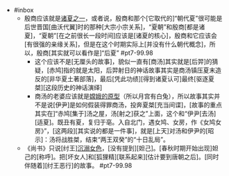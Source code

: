 - #inbox
    - 殷商应该就是[诸夏之一](https://bbs.saraba1st.com/2b/thread-2035277-1-1.html)，或者说，殷商和那个[它取代的]“朝代夏”很可能是后世晋国[曲沃代翼]时的那种[大宗小宗关系]，“夏朝”和殷商[都是诸夏]，“夏朝”[在之前很长一段时间]应该是[诸夏的核心]，殷商和它应该会[有很强的亲缘关系]，但是在这个时期实际上[并没有什么朝代概念]，所以，殷商[其实就可以看作是]“后夏” #pt7-99.98
        - 这个应该不是[无厘头的故事]，貌似一直有[商汤]其实就是[后羿]的猜疑，[赤鸠]指的就是太阳，后羿射日的神话故事其实是商汤镇压夏末造反的[非华夏土著部落]，最后[凭此功绩][得到诸夏认可]最终[驱逐夏桀][这段历史的神话演绎]
        - 商汤的老婆应该就是[嫦娥的原型](https://www.zhihu.com/answer/27782740)（所以月宫有白兔），所以故事其实并不是说[伊尹]是如何假装得罪商汤，投奔夏桀[充当间谍]，[故事的重点其实在]“赤鸠[集于]汤之屋，汤[射之]获之”上面，这个和“伊尹[去汤][适夏]。既丑有夏，复归于亳。入自北门，遇女鸠、女房，作《女鸠女房》”，[这两段][其实说的都是一件事]，就是[上天]对汤和伊尹的[昭示]：汤将战胜桀，结束“两王双癸”的“十日乱局”。
    - 《尚书》只说[纣王][沉溺女色](https://www.zhihu.com/question/458014346/answer/1872637403)，[没有提到][妲己]。[春秋时期开始出现]妲己的[称呼]。把[坏女人]和[狐狸精][联系起来][估计要到唐朝之后]。[同时伴随着][纣王恶行]的故事。 #pt7-99.98
